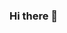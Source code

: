### Hi there 👋

<!--
**Mehnazkhan1/Mehnazkhan1** is a ✨ _special_ ✨ repository because its `README.md` (this file) appears on your GitHub profile.

Here are some ideas to get you started:

## - :school: Data Analytics bootcamp graduate (May 2022, Juno College)
- 🌱 Skilled in Excel / Sheets, SQL, Tableau, Python, Some knowledge of Adobe (Photoshop)
- 👯 8+ years of Customer service and sales
- 🤔 Strengths: communication, interpersonal skills, attention to details
- 💬 I am flexible person, i like to build relations and team collaboration
- 😄 Pronouns: She/Her
- :egg: Fun fact: I can eat eggs everyday in the breakfast
-->
